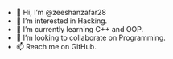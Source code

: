 - 👋 Hi, I’m @zeeshanzafar28
- 👀 I’m interested in Hacking.
- 🌱 I’m currently learning C++ and OOP.
- 💞️ I’m looking to collaborate on Programming.
- 📫 Reach me on GitHub.

<!---
zeeshanzafar28/zeeshanzafar28 is a ✨ special ✨ repository because its `README.md` (this file) appears on your GitHub profile.
You can click the Preview link to take a look at your changes.
--->

